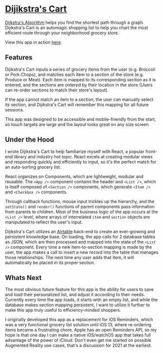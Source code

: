 # [Dijikstra's Cart](https://dijikstras-cart.netlify.com/)

[Dijkstra's Algorithm](https://en.wikipedia.org/wiki/Dijkstra%27s_algorithm) helps you find the shortest path through a graph.  Dijikstra's Cart is an automagic shopping list to help you chart the most efficient route through your neighborhood grocery store.

View this app in action [here](https://dijikstras-cart.netlify.com/).

## Features

Dijikstra's Cart inputs a series of grocery items from the user (e.g. Broccoli or Pork Chops), and matches each item to a section of the store (e.g. Produce or Meat).  Each item is mapped to its corresponding section as it is entered, and the sections are ordered by their location in the store (Users can re-order sections to match their store's layout).

If the app cannot match an item to a section, the user can manually select its section, and Dijikstra's Cart will remember this mapping for all future sessions.

This app was designed to be accessible and mobile-friendly from the start, so touch targets are large and the layout looks great on any size screen.

## Under the Hood

I wrote Dijikstra's Cart to help familiarize myself with React, a popular front-end library and industry hot topic.  React excels at creating modular views and responding quickly and efficiently to input, so it's the perfect match for an auto-sorting grocery list.

React organizes on Components, which are lightweight, modular and reusable.  The `<App />` component contains the header and `<List />`, which is itself composed of `<Section />` components, which generate `<Item />` and `<Checkbox />` components.

Through callback functions, mouse input trickles up the hierarchy, and the `setState()`  and `render()` functions of parent components pass information from parents to children.  Most of the business logic of the app occurs at the `<List />` level, where arrays of interrelated `item` and `section` objects are manipulated to reflect the user's input.  

Dijikstra's Cart utilizes an [Airtable](https://airtable.com) back-end to create an ever-growing and persistent knowledge base.  On loading, the app calls for 2 database tables as JSON, which are then processed and mapped into the state of the `<List />` component.  Every time a new item-to-section mapping is made by the user, the app makes a call to insert a new record into the table that manages those relationships.  The next time any user adds that item, it will automatically be placed in its proper section.

## Whats Next

The most obvious future feature for this app is the ability for users to save and load their personalized list, and adjust it according to their needs.  Currently every time the app loads, it starts with an empty list, and while the database makes section mapping persistent, I want to utilize it further to make this app truly useful to efficiency-minded shoppers.

I originally developed this app as a replacement for iOS Reminders, which was a very functional grocery list solution until iOS 13, where re-ordering items became a frustrating chore.  Apple has an open Reminders API, so my hope is that one day I can make a native iOS/watchOS app that takes full advantage of the power of iCloud.  Don't even get me started on possible Augmented Reality use cases, that's a discussion for 2021 at the earliest.
